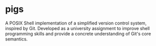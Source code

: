 # pigs
A POSIX Shell implementation of a simplified version control system, inspired by Git. Developed as a university assignment to improve shell programming skills and provide a concrete understanding of Git's core semantics.

